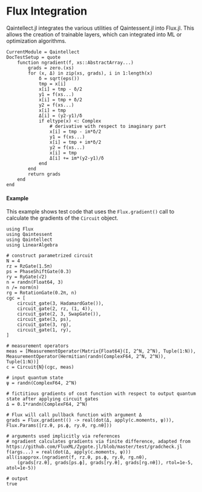 # Flux Integration

Qaintellect.jl integrates the various utilities of Qaintessent.jl into Flux.jl. This allows the creation of trainable layers, which can integrated into ML or optimization algorithms.

```@meta
CurrentModule = Qaintellect
DocTestSetup = quote
    function ngradient(f, xs::AbstractArray...)
        grads = zero.(xs)
        for (x, Δ) in zip(xs, grads), i in 1:length(x)
            δ = sqrt(eps())
            tmp = x[i]
            x[i] = tmp - δ/2
            y1 = f(xs...)
            x[i] = tmp + δ/2
            y2 = f(xs...)
            x[i] = tmp
            Δ[i] = (y2-y1)/δ
            if eltype(x) <: Complex
                # derivative with respect to imaginary part
                x[i] = tmp - im*δ/2
                y1 = f(xs...)
                x[i] = tmp + im*δ/2
                y2 = f(xs...)
                x[i] = tmp
                Δ[i] += im*(y2-y1)/δ
            end
        end
        return grads
    end
end
```

#### Example
This example shows test code that uses the `Flux.gradient()` call to calculate the gradients of the `Circuit` object.

```jldoctest
using Flux
using Qaintessent
using Qaintellect
using LinearAlgebra

# construct parametrized circuit
N = 4
rz = RzGate(1.5π)
ps = PhaseShiftGate(0.3)
ry = RyGate(√2)
n = randn(Float64, 3)
n /= norm(n)
rg = RotationGate(0.2π, n)
cgc = [
    circuit_gate(3, HadamardGate()),
    circuit_gate(2, rz, (1, 4)),
    circuit_gate(2, 3, SwapGate()),
    circuit_gate(3, ps),
    circuit_gate(3, rg),
    circuit_gate(1, ry),
]

# measurement operators
meas = [MeasurementOperator(Matrix{Float64}(I, 2^N, 2^N), Tuple(1:N)), MeasurementOperator(Hermitian(randn(ComplexF64, 2^N, 2^N)), Tuple(1:N))]
c = Circuit{N}(cgc, meas)

# input quantum state
ψ = randn(ComplexF64, 2^N)

# fictitious gradients of cost function with respect to output quantum state after applying circuit gates
Δ = 0.1*randn(ComplexF64, 2^N)

# Flux will call pullback function with argument Δ
grads = Flux.gradient(() -> real(dot(Δ, apply(c.moments, ψ))), Flux.Params([rz.θ, ps.ϕ, ry.θ, rg.nθ]))

# arguments used implicitly via references
# ngradient calculates gradients via finite difference, adapted from https://github.com/FluxML/Zygote.jl/blob/master/test/gradcheck.jl 
f(args...) = real(dot(Δ, apply(c.moments, ψ)))
all(isapprox.(ngradient(f, rz.θ, ps.ϕ, ry.θ, rg.nθ),
    (grads[rz.θ], grads[ps.ϕ], grads[ry.θ], grads[rg.nθ]), rtol=1e-5, atol=1e-5))

# output
true
```
